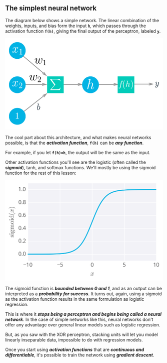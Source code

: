 ## The simplest neural network

The diagram below shows a simple network. The linear combination of the weights, inputs, and bias form the input **`h`**, which passes through the activation function **`f(h)`**, giving the final output of the perceptron, labeled **`y`**.

![Simple Neural Network](SimpleNeuralNetwork.png)


The cool part about this architecture, and what makes neural networks possible, is that the _**activation function**_, **`f(h)`** can be _**any function**_.

For example, if you let **`f(h)=h`**, the output will be the same as the input.

Other activation functions you'll see are the logistic (often called the _**sigmoid**_), tanh, and softmax functions. We'll mostly be using the sigmoid function for the rest of this lesson:

![Sigmoid](Sigmoid.png)

The sigmoid function is _**bounded between 0 and 1**_, and as an output can be interpreted as a _**probability for success**_. It turns out, again, using a sigmoid as the activation function results in the same formulation as logistic regression.

This is where it _**stops being a perceptron and begins being called a neural network**_. In the case of simple networks like this, neural networks don't offer any advantage over general linear models such as logistic regression.

But, as you saw with the XOR perceptron, stacking units will let you model linearly inseparable data, impossible to do with regression models.

Once you start using _**activation functions**_ that are _**continuous and differentiable**_, it's possible to train the network using _**gradient descent**_.
